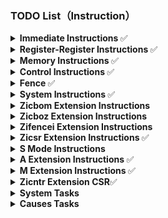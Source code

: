 ### TODO List（Instruction）

<details>
<summary><strong> Immediate Instructions </strong>✅</summary>

- [x] lui
- [x] auipc
- [x] addi
- [x] addiw
- [x] slti
- [x] sltiu
- [x] xori
- [x] ori
- [x] andi
- [x] slli
- [x] slliw
- [x] srli
- [x] srliw
- [x] srai
- [x] sraiw
</details>

<details>
<summary><strong> Register-Register Instructions </strong>✅</summary>

- [x] add
- [x] sub
- [x] addw
- [x] subw
- [x] sll
- [x] sllw
- [x] slt
- [x] sltu
- [x] xor
- [x] srl
- [x] srlw
- [x] sra
- [x] sraw
- [x] or
- [x] and
</details>

<details>
<summary><strong> Memory Instructions </strong>✅</summary>

- [x] lb
- [x] lh
- [x] lw
- [x] ld
- [x] lbu
- [x] lhu
- [x] lwu
- [x] sb
- [x] sh
- [x] sw
- [x] sd
</details>

<details>
<summary><strong> Control Instructions </strong>✅</summary>

- [x] jal
- [x] jalr
- [x] beq
- [x] bne
- [x] blt
- [x] bge
- [x] bltu
- [x] bgeu
</details>

<details>
<summary><strong> Fence </strong>✅</summary>

- [x] fence
</details>

<details>
<summary><strong> System Instructions </strong>✅</summary>

- [x] ecall
- [x] ebreak
- [x] mret
- [x] wfi
</details>

<details>
<summary><strong> Zicbom Extension Instructions </strong></summary>

- [ ] cbo.clean
- [ ] cbo.flush
- [ ] cbo.inval
</details>

<details>
<summary><strong> Zicboz Extension Instructions </strong></summary>

- [ ] cbo.zero
</details>

<details>
<summary><strong> Zifencei Extension Instructions </strong></summary>

- [ ] fence.i
</details>

<details>
<summary><strong> Zicsr Extension Instructions </strong>✅</summary>

- [x] csrrw
- [x] csrrs
- [x] csrrc
- [x] csrrwi
- [x] csrrsi
- [x] csrrci
</details>

<details>
<summary><strong> S Mode Instructions </strong></summary>

- [ ] sret
- [ ] sfence.vma
</details>

<details>
<summary><strong> A Extension Instructions </strong>✅</summary>

- [x] lr.w
- [x] lr.d
- [x] sc.w
- [x] sc.d
- [x] amoswap.w
- [x] amoswap.d
- [x] amoadd.w
- [x] amoadd.d
- [x] amoxor.w
- [x] amoxor.d
- [x] amoand.w
- [x] amoand.d
- [x] amoor.w
- [x] amoor.d
- [x] amomin.w
- [x] amomin.d
- [x] amomax.w
- [x] amomax.d
- [x] amominu.w
- [x] amominu.d
- [x] amomaxu.w
- [x] amomaxu.d
</details>

<details>
<summary><strong> M Extension Instructions </strong>✅</summary>

- [X] mul
- [X] mulh
- [X] mulhsu
- [X] mulhu
- [X] mulw
- [x] div
- [x] divu
- [x] rem
- [x] remu
- [x] divw
- [x] divuw
- [x] remw
- [x] remuw
</details>

<details>
<summary><strong> Zicntr Extension CSR</strong>✅</summary>

- [x] cycle
- [x] time
- [x] instret
</details>

<details>
<summary><strong> System Tasks </strong></summary>

- [ ] L1 Instruction cache
- [ ] L1 Data cache
- [ ] L2 Cache
- [x] Exception & Interruption
- [ ] TLB
- [ ] SV-48 MMU
- [x] AXI Bus
- [ ] Device tree
- [ ] Boot loader
</details>

<details>
<summary><strong> Causes Tasks </strong></summary>

- [ ] 0x00, misaligned fetch
- [ ] 0x01, fetch access
- [ ] 0x02, illegal instruction
- [ ] 0x03, breakpoint
- [N/A] 0x04, misaligned load
- [ ] 0x05, load access
- [N/A] 0x06, misaligned store
- [ ] 0x07, store access
- [ ] 0x08, user ecall
- [ ] 0x09, supervisor ecall
- [N/A] 0x0A, virtual supervisor ecall
- [ ] 0x0B, machine ecall
- [ ] 0x0C, fetch page fault
- [ ] 0x0D, load page fault
- [ ] 0x0F, store page fault
- [ ] 0x10, double trap
- [ ] 0x12, software check fault
- [ ] 0x13, hardware error fault
- [ ] 0x14, fetch guest page fault
- [ ] 0x15, load guest page fault
- [N/A] 0x16, virtual instruction
- [ ] 0x17, store guest page fault
</details>